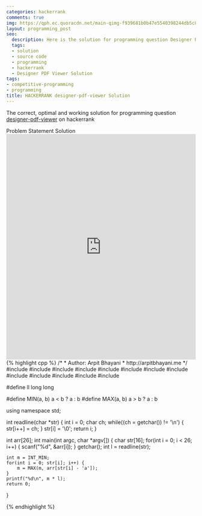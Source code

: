 ```yaml
---
categories: hackerrank
comments: true
img: https://qph.ec.quoracdn.net/main-qimg-f939681b0b47e5540398244db5c8966f?convert_to_webp=true
layout: programming_post
seo:
  description: Here is the solution for programming question Designer PDF Viewer on hackerrank
  tags:
  - solution
  - source code
  - programming
  - hackerrank
  - Designer PDF Viewer Solution
tags:
- competitive-programming
- programming
title: HACKERRANK designer-pdf-viewer Solution
---
```

The correct, optimal and working solution for programming question [designer-pdf-viewer](https://www.hackerrank.com/challenges/designer-pdf-viewer) on hackerrank

<div class="ui secondary pointing large menu">
  <a class="grey item" data-tab="problem-statement">
    Problem Statement
  </a>
  <a class="active item grey" data-tab="solution">
    Solution
  </a>
</div>
<div class="ui bottom attached tab" data-tab="problem-statement">
    <iframe src="https://www.hackerrank.com/challenges/designer-pdf-viewer" width="100%" height="600px" style="overflow: scroll; border: none;"></iframe>
</div>
<div class="ui bottom attached active tab" data-tab="solution">
{% highlight cpp %}
/*
 *  Author: Arpit Bhayani
 *  http://arpitbhayani.me
 */
#include <cmath>
#include <cstdio>
#include <cstdlib>
#include <climits>
#include <deque>
#include <iostream>
#include <list>
#include <limits>
#include <map>
#include <queue>
#include <set>
#include <stack>
#include <vector>

#define ll long long

#define MIN(a, b) a < b ? a : b
#define MAX(a, b) a > b ? a : b

using namespace std;

int readline(char *str) {
    int i = 0;
    char ch;
    while((ch = getchar()) != '\n') {
        str[i++] = ch;
    }
    str[i] = '\0';
    return i;
}

int arr[26];
int main(int argc, char *argv[]) {
    char str[16];
    for(int i = 0; i < 26; i++) {
        scanf("%d", &arr[i]);
    }
    getchar();
    int l = readline(str);

    int m = INT_MIN;
    for(int i = 0; str[i]; i++) {
        m = MAX(m, arr[str[i] - 'a']);
    }
    printf("%d\n", m * l);
    return 0;
}

{% endhighlight %}
</div>
